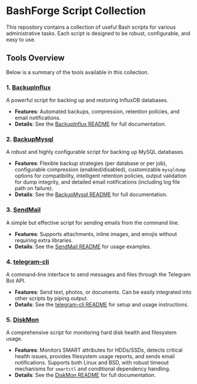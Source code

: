 # BashForge Script Collection

This repository contains a collection of useful Bash scripts for various administrative tasks. Each script is designed to be robust, configurable, and easy to use.

## Tools Overview

Below is a summary of the tools available in this collection.

### 1. [BackupInflux](./BackupInflux/)

A powerful script for backing up and restoring InfluxDB databases.

- **Features**: Automated backups, compression, retention policies, and email notifications.
- **Details**: See the [BackupInflux README](./BackupInflux/README.md) for full documentation.

### 2. [BackupMysql](./BackupMysql/)

A robust and highly configurable script for backing up MySQL databases.

- **Features**: Flexible backup strategies (per database or per job), configurable compression (enabled/disabled), customizable `mysqldump` options for compatibility, intelligent retention policies, output validation for dump integrity, and detailed email notifications (including log file path on failure).
- **Details**: See the [BackupMysql README](./BackupMysql/README.md) for full documentation.

### 3. [SendMail](./SendMail/)

A simple but effective script for sending emails from the command line.

- **Features**: Supports attachments, inline images, and emojis without requiring extra libraries.
- **Details**: See the [SendMail README](./SendMail/README.md) for usage examples.

### 4. [telegram-cli](./telegram-cli/)

A command-line interface to send messages and files through the Telegram Bot API.

- **Features**: Send text, photos, or documents. Can be easily integrated into other scripts by piping output.
- **Details**: See the [telegram-cli README](./telegram-cli/) for setup and usage instructions.

### 5. [DiskMon](./DiskMon/)

A comprehensive script for monitoring hard disk health and filesystem usage.

- **Features**: Monitors SMART attributes for HDDs/SSDs, detects critical health issues, provides filesystem usage reports, and sends email notifications. Supports both Linux and BSD, with robust timeout mechanisms for `smartctl` and conditional dependency handling.
- **Details**: See the [DiskMon README](./DiskMon/README.md) for full documentation.
